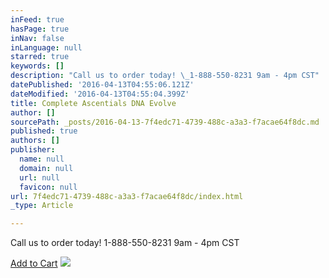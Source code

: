 ```yaml
---
inFeed: true
hasPage: true
inNav: false
inLanguage: null
starred: true
keywords: []
description: "Call us to order today! \_1-888-550-8231 9am - 4pm CST"
datePublished: '2016-04-13T04:55:06.121Z'
dateModified: '2016-04-13T04:55:04.399Z'
title: Complete Ascentials DNA Evolve
author: []
sourcePath: _posts/2016-04-13-7f4edc71-4739-488c-a3a3-f7acae64f8dc.md
published: true
authors: []
publisher:
  name: null
  domain: null
  url: null
  favicon: null
url: 7f4edc71-4739-488c-a3a3-f7acae64f8dc/index.html
_type: Article

---
```

Call us to order today!  1-888-550-8231 9am - 4pm CST

[Add to Cart][0]
![](https://the-grid-user-content.s3-us-west-2.amazonaws.com/e3955f46-4321-4c22-87be-a50a9f639457.png)

[0]: http://www.1shoppingcart.com/SecureCart/SecureCart.aspx?mid=C4581C0A-AB3D-4437-A579-5836615DD6AF&pid=d6fb6a3255fb47ef9b70c1d40c7307f9